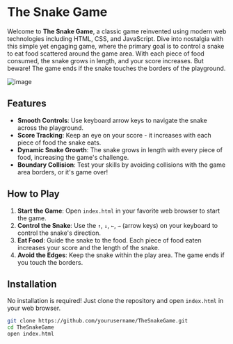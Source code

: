 # The Snake Game

Welcome to **The Snake Game**, a classic game reinvented using modern web technologies including HTML, CSS, and JavaScript. Dive into nostalgia with this simple yet engaging game, where the primary goal is to control a snake to eat food scattered around the game area. With each piece of food consumed, the snake grows in length, and your score increases. But beware! The game ends if the snake touches the borders of the playground.

![image](https://github.com/udaygiri/Snake-Game/assets/60474023/3dd7c6d0-fad9-4817-9345-5d54d9f32684)



## Features

- **Smooth Controls**: Use keyboard arrow keys to navigate the snake across the playground.
- **Score Tracking**: Keep an eye on your score - it increases with each piece of food the snake eats.
- **Dynamic Snake Growth**: The snake grows in length with every piece of food, increasing the game's challenge.
- **Boundary Collision**: Test your skills by avoiding collisions with the game area borders, or it's game over!

## How to Play

1. **Start the Game**: Open `index.html` in your favorite web browser to start the game.
2. **Control the Snake**: Use the `↑`, `↓`, `←`, `→` (arrow keys) on your keyboard to control the snake's direction.
3. **Eat Food**: Guide the snake to the food. Each piece of food eaten increases your score and the length of the snake.
4. **Avoid the Edges**: Keep the snake within the play area. The game ends if you touch the borders.

## Installation

No installation is required! Just clone the repository and open `index.html` in your web browser.

```bash
git clone https://github.com/yourusername/TheSnakeGame.git
cd TheSnakeGame
open index.html
